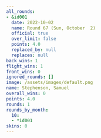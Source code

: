 ```yaml
---
all_rounds:
- &id001
  date: 2022-10-02
  name: Round 67 (Sun, October  2)
  official: true
  over_limit: false
  points: 4.0
  replaced_by: null
  replaces: null
back_wins: 1
flight_wins: 1
front_wins: 0
ignored_rounds: []
image: /assets/images/default.png
name: Stephenson, Samuel
overall_wins: 0
points: 4.0
rounds: 1
rounds_by_month:
  10:
  - *id001
skins: 0
---
```

